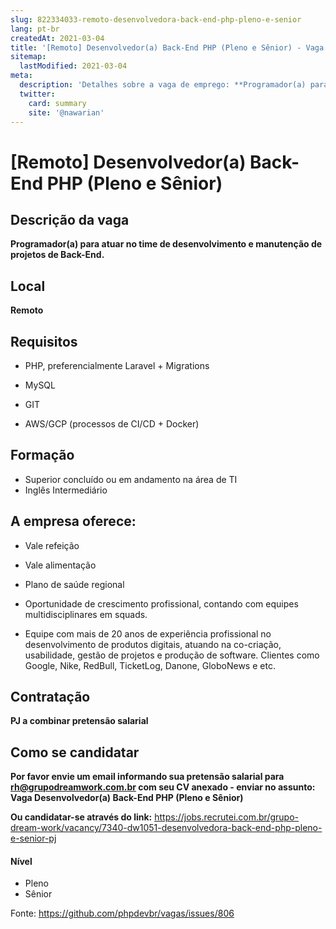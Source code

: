 ```yaml
---
slug: 822334033-remoto-desenvolvedora-back-end-php-pleno-e-senior
lang: pt-br
createdAt: 2021-03-04
title: '[Remoto] Desenvolvedor(a) Back-End PHP (Pleno e Sênior) - Vaga de Emprego'
sitemap:
  lastModified: 2021-03-04
meta:
  description: 'Detalhes sobre a vaga de emprego: **Programador(a) para atuar no time de desenvolvimento e manutenção de projetos de Back-End.**'
  twitter:
    card: summary
    site: '@nawarian'
---
```


# [Remoto] Desenvolvedor(a) Back-End PHP (Pleno e Sênior)

## Descrição da vaga

**Programador(a) para atuar no time de desenvolvimento e manutenção de projetos de Back-End.**

## Local
**Remoto**

## Requisitos

- PHP, preferencialmente Laravel + Migrations

- MySQL

- GIT

- AWS/GCP (processos de CI/CD + Docker)

## Formação
- Superior concluído ou em andamento na área de TI
- Inglês Intermediário

## A empresa oferece:
- Vale refeição

- Vale alimentação

- Plano de saúde regional

- Oportunidade de crescimento profissional, contando com equipes multidisciplinares em squads.

- Equipe com mais de 20 anos de experiência profissional no desenvolvimento de produtos digitais, atuando na co-criação, usabilidade, gestão de projetos e produção de software. Clientes como Google, Nike, RedBull, TicketLog, Danone, GloboNews e etc.

## Contratação

**PJ a combinar pretensão salarial**

## Como se candidatar

**Por favor envie um email informando sua pretensão salarial para rh@grupodreamwork.com.br com seu CV anexado - enviar no assunto: Vaga Desenvolvedor(a) Back-End PHP (Pleno e Sênior)**

**Ou candidatar-se através do link:** https://jobs.recrutei.com.br/grupo-dream-work/vacancy/7340-dw1051-desenvolvedora-back-end-php-pleno-e-senior-pj

#### Nível
- Pleno
- Sênior

Fonte: https://github.com/phpdevbr/vagas/issues/806